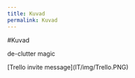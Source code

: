 ```yaml
---
title: Kuvad
permalink: Kuvad
---
```


#Kuvad

<p class='tags'><span class='tag'>de-clutter</span> <span class='tag'>magic</span></p>
[Trello invite message](IT/img/Trello.PNG)




